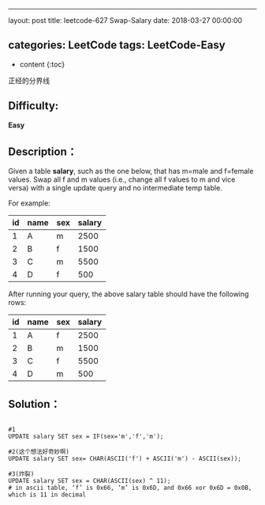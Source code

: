 
---
layout: post
title:  leetcode-627 Swap-Salary
date:   2018-03-27 00:00:00

categories: LeetCode
tags: LeetCode-Easy
---

* content
{:toc}

正经的分界线





## Difficulty:

**Easy**

## Description：

Given a table **salary**, such as the one below, that has m=male and f=female values. Swap all f and m values (i.e., change all f values to m and vice versa) with a single update query and no intermediate temp table.

For example:

| id | name | sex | salary |
|----|------|-----|--------|
| 1  | A    | m   | 2500   |
| 2  | B    | f   | 1500   |
| 3  | C    | m   | 5500   |
| 4  | D    | f   | 500    |

After running your query, the above salary table should have the following rows:

| id | name | sex | salary |
|----|------|-----|--------|
| 1  | A    | f   | 2500   |
| 2  | B    | m   | 1500   |
| 3  | C    | f   | 5500   |
| 4  | D    | m   | 500    |

## Solution：

```

#1
UPDATE salary SET sex = IF(sex='m','f','m');

#2(这个想法好奇妙啊)
UPDATE salary SET sex= CHAR(ASCII('f') + ASCII('m') - ASCII(sex));

#3(炸裂)
UPDATE salary SET sex = CHAR(ASCII(sex) ^ 11);
# in ascii table, ‘f’ is 0x66, ‘m’ is 0x6D, and 0x66 xor 0x6D = 0x0B, which is 11 in decimal
```
